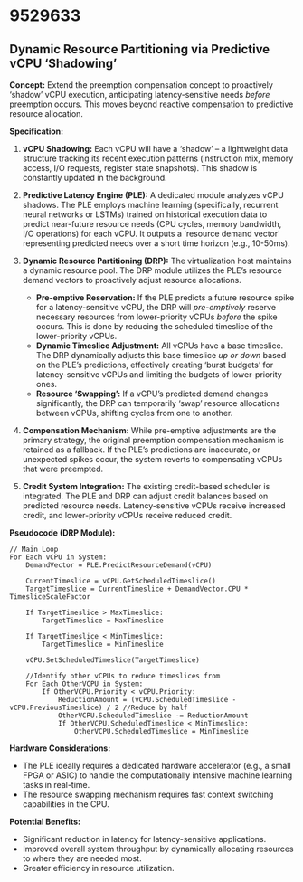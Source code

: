 # 9529633

## Dynamic Resource Partitioning via Predictive vCPU ‘Shadowing’

**Concept:** Extend the preemption compensation concept to proactively ‘shadow’ vCPU execution, anticipating latency-sensitive needs *before* preemption occurs. This moves beyond reactive compensation to predictive resource allocation.

**Specification:**

1.  **vCPU Shadowing:** Each vCPU will have a ‘shadow’ – a lightweight data structure tracking its recent execution patterns (instruction mix, memory access, I/O requests, register state snapshots). This shadow is constantly updated in the background.

2.  **Predictive Latency Engine (PLE):** A dedicated module analyzes vCPU shadows. The PLE employs machine learning (specifically, recurrent neural networks or LSTMs) trained on historical execution data to predict near-future resource needs (CPU cycles, memory bandwidth, I/O operations) for each vCPU. It outputs a 'resource demand vector' representing predicted needs over a short time horizon (e.g., 10-50ms).

3.  **Dynamic Resource Partitioning (DRP):** The virtualization host maintains a dynamic resource pool. The DRP module utilizes the PLE’s resource demand vectors to proactively adjust resource allocations.

    *   **Pre-emptive Reservation:** If the PLE predicts a future resource spike for a latency-sensitive vCPU, the DRP will *pre-emptively* reserve necessary resources from lower-priority vCPUs *before* the spike occurs.  This is done by reducing the scheduled timeslice of the lower-priority vCPUs.
    *   **Dynamic Timeslice Adjustment:**  All vCPUs have a base timeslice. The DRP dynamically adjusts this base timeslice *up or down* based on the PLE’s predictions, effectively creating ‘burst budgets’ for latency-sensitive vCPUs and limiting the budgets of lower-priority ones.
    *   **Resource ‘Swapping’:**  If a vCPU’s predicted demand changes significantly, the DRP can temporarily ‘swap’ resource allocations between vCPUs, shifting cycles from one to another.

4.  **Compensation Mechanism:** While pre-emptive adjustments are the primary strategy, the original preemption compensation mechanism is retained as a fallback. If the PLE’s predictions are inaccurate, or unexpected spikes occur, the system reverts to compensating vCPUs that were preempted.

5.  **Credit System Integration:**  The existing credit-based scheduler is integrated. The PLE and DRP can adjust credit balances based on predicted resource needs. Latency-sensitive vCPUs receive increased credit, and lower-priority vCPUs receive reduced credit.

**Pseudocode (DRP Module):**

```
// Main Loop
For Each vCPU in System:
    DemandVector = PLE.PredictResourceDemand(vCPU)
    
    CurrentTimeslice = vCPU.GetScheduledTimeslice()
    TargetTimeslice = CurrentTimeslice + DemandVector.CPU * TimesliceScaleFactor
    
    If TargetTimeslice > MaxTimeslice:
        TargetTimeslice = MaxTimeslice
    
    If TargetTimeslice < MinTimeslice:
        TargetTimeslice = MinTimeslice
    
    vCPU.SetScheduledTimeslice(TargetTimeslice)
    
    //Identify other vCPUs to reduce timeslices from
    For Each OtherVCPU in System:
        If OtherVCPU.Priority < vCPU.Priority:
            ReductionAmount = (vCPU.ScheduledTimeslice - vCPU.PreviousTimeslice) / 2 //Reduce by half
            OtherVCPU.ScheduledTimeslice -= ReductionAmount
            If OtherVCPU.ScheduledTimeslice < MinTimeslice:
                OtherVCPU.ScheduledTimeslice = MinTimeslice
```

**Hardware Considerations:**

*   The PLE ideally requires a dedicated hardware accelerator (e.g., a small FPGA or ASIC) to handle the computationally intensive machine learning tasks in real-time.
*   The resource swapping mechanism requires fast context switching capabilities in the CPU.

**Potential Benefits:**

*   Significant reduction in latency for latency-sensitive applications.
*   Improved overall system throughput by dynamically allocating resources to where they are needed most.
*   Greater efficiency in resource utilization.